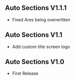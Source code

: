 ## Auto Sections V1.1.1
- Fixed Ares being overwritten

## Auto Sections V1.1
- Add custom title screen logo

## Auto Sections V1.0 
- First Release 
